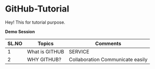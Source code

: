 # GitHub-Tutorial

Hey! This for tutorial purpose.

**Demo Session**

| SL.NO | Topics | Comments |
| --- | --- | --- |
| 1 | What is GITHUB | SERVICE |
| 2 | WHY GITHUB? | Collaboration Communicate easily |

